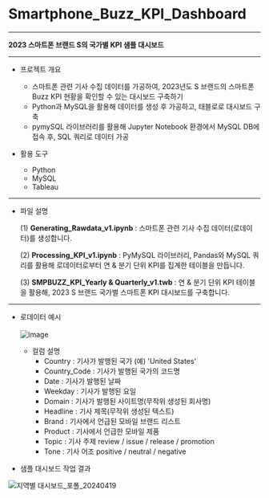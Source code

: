 # Smartphone_Buzz_KPI_Dashboard

---
 **2023 스마트폰 브랜드 S의 국가별 KPI 샘플 대시보드**

---
* 프로젝트 개요
  - 스마트폰 관련 기사 수집 데이터를 가공하여, 2023년도 S 브랜드의 스마트폰 Buzz KPI 현황을 확인할 수 있는 대시보드 구축하기
  - Python과 MySQL을 활용해 데이터를 생성 후 가공하고, 태블로로 대시보드 구축
  - pymySQL 라이브러리를 활용해 Jupyter Notebook 환경에서 MySQL DB에 접속 후, SQL 쿼리로 데이터 가공

* 활용 도구
  - Python
  - MySQL
  - Tableau
  
---
* 파일 설명

  (1) **Generating_Rawdata_v1.ipynb**
      : 스마트폰 관련 기사 수집 데이터(로데이터)를 생성합니다.
  
  (2) **Processing_KPI_v1.ipynb**
      : PyMySQL 라이브러리, Pandas와 MySQL 쿼리를 활용해 로데이터로부터 연 & 분기 단위 KPI를 집계한 테이블을 만듭니다.
  
  (3) **SMPBUZZ_KPI_Yearly & Quarterly_v1.twb**
      : 연 & 분기 단위 KPI 테이블을 활용해, 2023 S 브랜드 국가별 스마트폰 KPI 대시보드를 구축합니다.

---
* 로데이터 예시<br><br>
![image](https://github.com/Mokee04/Smartphone_Buzz_KPI_Dashboard/assets/66994825/c6da7b3f-1784-4bfb-8087-3820149fb774)

  - 컬럼 설명
     - Country : 기사가 발행된 국가 (예) 'United States'
     - Country_Code : 기사가 발행된 국가의 코드명
     - Date : 기사가 발행된 날짜
     - Weekday : 기사가 발행된 요일
     - Domain : 기사가 발행된 사이트명(무작위 생성된 회사명)
     - Headline : 기사 제목(무작위 생성된 텍스트)
     - Brand : 기사에서 언급된 모바일 브랜드 리스트
     - Product : 기사에서 언급한 모바일 제품
     - Topic : 기사 주제 review / issue / release / promotion
     - Tone : 기사 어조 positive / neutral / negative

     
* 샘플 대시보드 작업 결과

![지역별 대시보드_포폴_20240419](https://github.com/Mokee04/Smartphone_Buzz_KPI_Dashboard/assets/66994825/d8160b8a-3e6d-4cf0-90b1-5e94591b0532)

